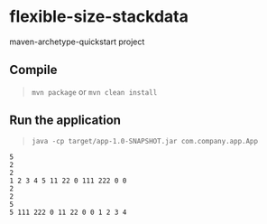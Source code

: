 # flexible-size-stackdata

maven-archetype-quickstart project

## Compile

> `mvn package` or `mvn clean install`

## Run the application

> `java -cp target/app-1.0-SNAPSHOT.jar com.company.app.App`

```
5
2
2
1 2 3 4 5 11 22 0 111 222 0 0 
2
2
5
5 111 222 0 11 22 0 0 1 2 3 4 
```
